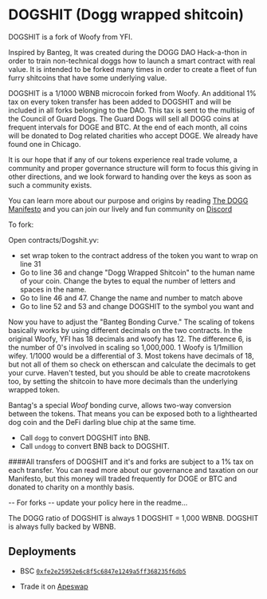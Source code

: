 # DOGSHIT (Dogg wrapped shitcoin)

DOGSHIT is a fork of Woofy from YFI.

Inspired by Banteg, It was created during the DOGG DAO Hack-a-thon in order to train non-technical doggs how to launch a smart contract with real value.  It is intended to be forked many times in order to create a fleet of fun furry shitcoins that have some underlying value.

DOGSHIT is a 1/1000 WBNB microcoin forked from Woofy.  An additional 1% tax on every token transfer has been added to DOGSHIT and will be included in all forks belonging to the DAO.  This tax is sent to the multisig of the Council of Guard Dogs.  The Guard Dogs will sell all DOGG coins at frequent intervals for DOGE and BTC.  At the end of each month, all coins will be donated to Dog related charities who accept DOGE.  We already have found one in Chicago.  

It is our hope that if any of our tokens experience real trade volume, a community and proper governance structure will form to focus this giving in other directions, and we look forward to handing over the keys as soon as such a community exists.

You can learn more about our purpose and origins by reading [The DOGG Manifesto](https://app.gitbook.com/@dogg-dao/s/dogg-dao/the-dogg-manifesto-1) and you can join our lively and fun community on [Discord](https://discord.gg/8m5VEDZ5vY)


To fork:

Open contracts/Dogshit.yv:
- set wrap token to the contract address of the token you want to wrap on line 31
- Go to line 36 and change "Dogg Wrapped Shitcoin" to the human name of your coin.  Change the bytes to equal the number of letters and spaces in the name.  
- Go to line 46 and 47.  Change the name and number to match above
- Go to line 52 and 53 and change DOGSHIT to the symbol you want and 

Now you have to adjust the "Banteg Bonding Curve."  The scaling of tokens basically works by using different decimals on the two contracts.  In the original Woofy, YFI has 18 decimals and woofy has 12.  The difference 6, is the number of 0's involved in scaling so 1,000,000.  1 Woofy is 1/1million wifey.  1/1000 would be a differential of 3.   Most tokens have decimals of 18, but not all of them so check on etherscan and calculate the decimals to get your curve.  Haven't tested, but you should be able to create macrotokens too, by setting the shitcoin to have more decimals than the underlying wrapped token.

Bantag's a special *Woof* bonding curve, allows two-way conversion between the tokens.
That means you can be exposed both to a lighthearted dog coin and the DeFi darling blue chip at the same time.

- Call `dogg` to convert DOGSHIT into BNB.
- Call `undogg` to convert BNB back to DOGSHIT.

####All transfers of DOGSHIT and it's and forks are subject to a 1% tax on each transfer.
You can read more about our governance and taxation on our Manifesto, but this money will traded frequently for DOGE or BTC and donated to charity on a monthly basis.


-- For forks -- update your policy here in the readme...


The DOGG ratio of DOGSHIT is always 1 DOGSHIT = 1,000 WBNB. DOGSHIT is always fully backed by WBNB.

## Deployments

- BSC [`0xfe2e25952e6c8f5c6847e1249a5ff368235f6db5`](https://bscscan.com/token/0xfe2e25952e6c8f5c6847e1249a5ff368235f6db5)

- Trade it on [Apeswap](https://info.apeswap.finance/pair/0x7f24df1a718af253105b6fce1287bf8839588524)
